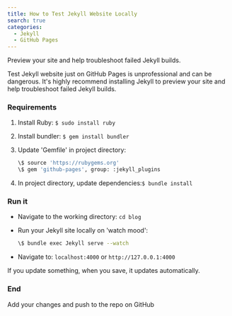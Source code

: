 ```yaml
---
title: How to Test Jekyll Website Locally
search: true
categories: 
  - Jekyll
  - GitHub Pages
---
```


Preview your site and help troubleshoot failed Jekyll builds.

Test Jekyll website just on GitHub Pages is unprofessional and can be dangerous. It's highly recommend installing Jekyll to preview your site and help troubleshoot failed Jekyll builds.

### Requirements

1. Install Ruby: `$ sudo install ruby`

2. Install bundler: `$ gem install bundler`

3. Update 'Gemfile' in project directory:

    ```bash
    \$ source 'https://rubygems.org'
    \$ gem 'github-pages', group: :jekyll_plugins
    ```

4. In project directory, update dependencies:`$ bundle install`

### Run it

- Navigate to the working directory: `cd blog`

- Run your Jekyll site locally on 'watch mood':

    ```bash
    \$ bundle exec Jekyll serve --watch
    ```

- Navigate to: `localhost:4000` or `http://127.0.0.1:4000`

If you update something, when you save, it updates automatically.

### End

Add your changes and push to the repo on GitHub
